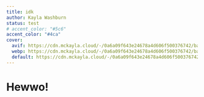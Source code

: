 ```yaml
---
title: idk
author: Kayla Washburn
status: test
# accent_color: "#5c6"
accent_color: "#4ca"
cover:
  avif: https://cdn.mckayla.cloud/-/0a6a09f643e24678a4d606f500376742/banner.avif
  webp: https://cdn.mckayla.cloud/-/0a6a09f643e24678a4d606f500376742/banner.webp
  default: https://cdn.mckayla.cloud/-/0a6a09f643e24678a4d606f500376742/banner.jpeg
---
```


# Hewwo!
